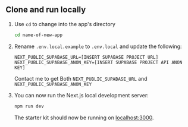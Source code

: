 ## Clone and run locally

1. Use `cd` to change into the app's directory

   ```bash
   cd name-of-new-app
   ```

2. Rename `.env.local.example` to `.env.local` and update the following:

   ```
   NEXT_PUBLIC_SUPABASE_URL=[INSERT SUPABASE PROJECT URL]
   NEXT_PUBLIC_SUPABASE_ANON_KEY=[INSERT SUPABASE PROJECT API ANON KEY]
   ```

   Contact me to get Both `NEXT_PUBLIC_SUPABASE_URL` and `NEXT_PUBLIC_SUPABASE_ANON_KEY`

3. You can now run the Next.js local development server:

   ```bash
   npm run dev
   ```

   The starter kit should now be running on [localhost:3000](http://localhost:3000/).

